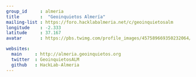 ```yaml
---
group_id     : almeria
title        :  "Geoinquietos Almería"
mailing-list : https://foro.hacklabalmeria.net/c/geoinquietosalm
longitude    : -2.333
latitude     : 37.167
avatar       : https://pbs.twimg.com/profile_images/457589669350232064/FtfVfKZK.png

websites:
  main     : http://almeria.geoinquietos.org
  twitter  : GeoinquietosALM
  github   : HackLab-Almeria
---
```

